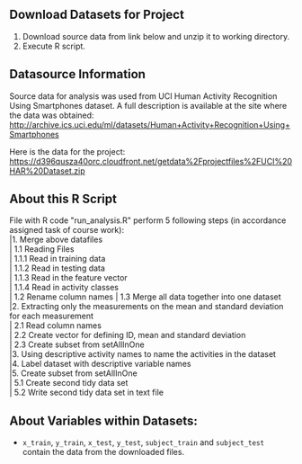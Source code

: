 ## Download Datasets for Project
1. Download source data from link below and unzip it to working directory.
2. Execute R script.

## Datasource Information
Source data for analysis was used from UCI Human Activity Recognition Using Smartphones dataset. A full description is available at the site where the data was obtained:
http://archive.ics.uci.edu/ml/datasets/Human+Activity+Recognition+Using+Smartphones

Here is the data for the project: https://d396qusza40orc.cloudfront.net/getdata%2Fprojectfiles%2FUCI%20HAR%20Dataset.zip 

## About this R Script
File with R code "run_analysis.R" perform 5 following steps (in accordance assigned task of course work):   
|1. Merge above datafiles   
|  1.1 Reading Files    
|    1.1.1 Read in training data   
|    1.1.2 Read in testing data   
|    1.1.3 Read in the feature vector   
|    1.1.4 Read in activity classes   
|  1.2 Rename column names 
|  1.3 Merge all data together into one dataset   
|2. Extracting only the measurements on the mean and standard deviation for each measurement   
|  2.1 Read column names  
|  2.2 Create vector for defining ID, mean and standard deviation   
|  2.3 Create subset from setAllInOne   
|3. Using descriptive activity names to name the activities in the dataset   
|4. Label dataset with descriptive variable names   
|5. Create subset from setAllInOne  
|  5.1 Create second tidy data set   
|  5.2 Write second tidy data set in text file   

## About Variables within Datasets:   
* `x_train`, `y_train`, `x_test`, `y_test`, `subject_train` and `subject_test` contain the data from the downloaded files.
